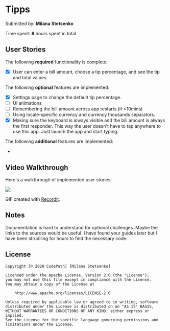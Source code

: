 # Tipps
Submitted by: **Milana Stetsenko**

Time spent: **8** hours spent in total

## User Stories

The following **required** functionality is complete:

* [X] User can enter a bill amount, choose a tip percentage, and see the tip and total values.

The following **optional** features are implemented:
* [X] Settings page to change the default tip percentage.
* [ ] UI animations
* [ ] Remembering the bill amount across app restarts (if <10mins)
* [ ] Using locale-specific currency and currency thousands separators.
* [X] Making sure the keyboard is always visible and the bill amount is always the first responder. This way the user doesn't have to tap anywhere to use this app. Just launch the app and start typing.

The following **additional** features are implemented:

- 

## Video Walkthrough 

Here's a walkthrough of implemented user stories:

<img src='http://g.recordit.co/t5FnVg1Xgp.gif' />

GIF created with [Recordit](https://recordit.co).

## Notes

Documentation is hard to understand for optional challenges. 
Maybe the links to the sources would be useful. I have found 
your guides later but I have been strudlling for hours to 
find the necessary code.

## License

    Copyright [© 2020 CodePath] [Milana Stetsenko]

    Licensed under the Apache License, Version 2.0 (the "License");
    you may not use this file except in compliance with the License.
    You may obtain a copy of the License at

        http://www.apache.org/licenses/LICENSE-2.0

    Unless required by applicable law or agreed to in writing, software
    distributed under the License is distributed on an "AS IS" BASIS,
    WITHOUT WARRANTIES OR CONDITIONS OF ANY KIND, either express or implied.
    See the License for the specific language governing permissions and
    limitations under the License.
